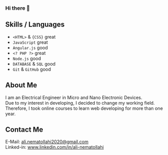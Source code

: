 ### Hi there 👋

<!--
**alinematollahi/alinematollahi** is a ✨ _special_ ✨ repository because its `README.md` (this file) appears on your GitHub profile.

Here are some ideas to get you started:

- 🔭 I’m currently working on ...
- 🌱 I’m currently learning ...
- 👯 I’m looking to collaborate on ...
- 🤔 I’m looking for help with ...
- 💬 Ask me about ...
- 📫 How to reach me: ...
- 😄 Pronouns: ...
- ⚡ Fun fact: ...
-->
## Skills / Languages
 - `<HTML>` & `{CSS}` great
 - `JavaScript` great
 - `Angular.js` good
 - `<? PHP ?>` great
 - `Node.js` good
 - `DATABASE` & `SQL` good
 - `Git` & `GitHub` good
 
 ## About Me
 I am an Electrical Engineer in Micro and Nano Electronic Devices.<br/>
 Due to my interest in developing, I decided to change my working field.<br/>
 Therefore, I took online courses to learn web developing for more than one year.

## Contact Me
E-Mail: ali.nematollahi2020@gmail.com <br/>
Linked-in: www.linkedin.com/in/ali-nematollahi
